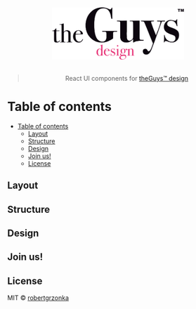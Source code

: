 <div align="center">
<br>
<br>
<img src="./static/theguysdesign.svg" width="300px">
<br>
<br>

> React UI components for [theGuys™ design](https://theguys.design)

</div>

# Table of contents
- [Table of contents](#table-of-contents)
  - [Layout](#layout)
  - [Structure](#structure)
  - [Design](#design)
  - [Join us!](#join-us)
  - [License](#license)
  
## Layout

## Structure

## Design

## Join us!

## License
MIT © [robertgrzonka](mailto:robert@theguys.sh)
